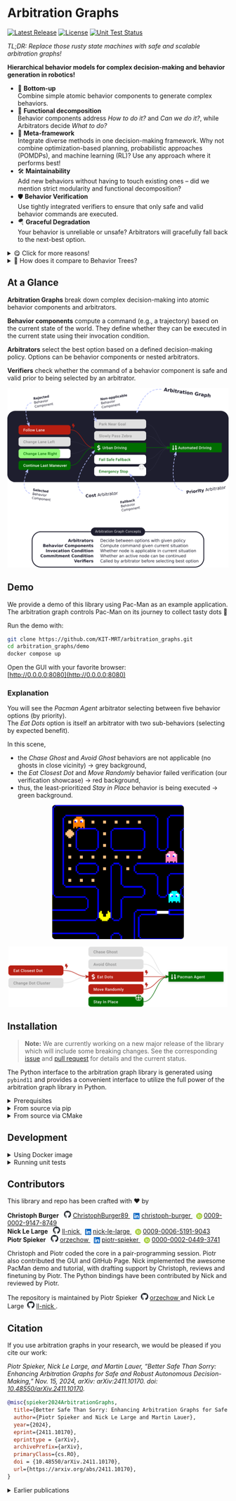 # Arbitration Graphs

[![Latest Release](https://img.shields.io/github/v/release/KIT-MRT/arbitration_graphs?color=green)](https://github.com/KIT-MRT/arbitration_graphs/releases)
[![License](https://img.shields.io/github/license/KIT-MRT/arbitration_graphs)](./LICENSE)
[![Unit Test Status](https://img.shields.io/github/actions/workflow/status/KIT-MRT/arbitration_graphs/run-unit-tests.yaml?branch=main&label=tests)](https://github.com/KIT-MRT/arbitration_graphs/actions/workflows/run-unit-tests.yaml?query=branch%3Amain)

*TL;DR: Replace those rusty state machines with safe and scalable arbitration graphs!*

**Hierarchical behavior models for complex decision-making and behavior generation in robotics!**

- 🌱 **Bottom-up**  
  Combine simple atomic behavior components to generate complex behaviors.
- 🧩 **Functional decomposition**  
  Behavior components address *How to do it?* and *Can we do it?*, while Arbitrators decide *What to do?*
 - 🧠 **Meta-framework**  
  Integrate diverse methods in one decision-making framework. Why not combine optimization-based planning, probabilistic approaches (POMDPs), and machine learning (RL)? Use any approach where it performs best!
- 🛠️ **Maintainability**  
  Add new behaviors without having to touch existing ones – did we mention strict modularity and functional decomposition?
- 🛡️ **Behavior Verification**  
  Use tightly integrated verifiers to ensure that only safe and valid behavior commands are executed.
- 🪂 **Graceful Degradation**  
  Your behavior is unreliable or unsafe? Arbitrators will gracefully fall back to the next-best option.


<details>
<summary>😋 Click for more reasons!</summary>

- 📈 **Scalability**  
  Stack behavior components in arbitrators to create hierarchical behavior models.
- 💡 **Transparency**  
  Easily follow and understand the decision-making process, e.g., with our GUI.
- 📦 **Header-Only**  
  Simple integration – just include this header-only C++17 library!
- 🐍 **Python Bindings**  
  For easy prototyping, testing, and integration of machine learning algorithms, all the functionality is available via Python bindings.
- 📜 **Permissive License**  
  Published under MIT license to ensure maximum flexibility for your projects.

</details>


<details>
<summary>🤨 How does it compare to Behavior Trees?</summary>

Behavior Trees (BTs) are great for a variety of applications and thrive within a vibrant community!  
Kudos to [Petter Ögren's](https://www.kth.se/profile/petter/) crew, [Michele Colledanchise](https://miccol.github.io/behaviortrees/) and [Davide Faconti](https://github.com/facontidavide) 🖖

But, Arbitration Graphs bring great value, especially for safety critical applications like self-driving cars and mobile robots in general – by strictly coupling preconditions to behaviors and tightly integrating behavior verification.
A bit more in detail:

|                   | Behavior Trees                                                                                                                 | Arbitration Graphs                                                                                                                                                                                                    |
| ----------------- | ------------------------------------------------------------------------------------------------------------------------------ | --------------------------------------------------------------------------------------------------------------------------------------------------------------------------------------------------------------------- |
| **Interfaces**    | Nodes return execution status (*success*, *failure*, or *running*). <br>⏵ more flexibility w.r.t. a node's actuator interfaces | Behavior components & arbitrators return commands (e.g., a trajectory). <br>⏵ control theory motivated interface ${f(\boldsymbol{x}) \to \boldsymbol{u}}$ <br>⏵ command can be verified by each arbitrator            |
| **Preconditions** | Implemented by condition nodes distributed throughout the tree. <br>⏵ easy to reuse preconditions for multiple behaviors       | Require behavior components to define their own preconditions. <br>⏵ tight coupling of preconditions to behaviors <br>⏵ robustness and safety less dependent on node arrangement                                      |
| **Safety**        | Each node decides on its success or failure. <br>⏵ can lead to safety and reliability issues, if not carefully managed         | Integrate safety into the selection mechanism, using node-independent verifiers. <br>⏵ reduces the burden on behavior engineers <br>⏵ allows an easy integration of unsafe behavior components (ML, probabilistic, …) |

</details>

## At a Glance

**Arbitration Graphs** break down complex decision-making into atomic behavior components and arbitrators.

**Behavior components** compute a command (e.g., a trajectory) based on the current state of the world.
They define whether they can be executed in the current state using their invocation condition.

**Arbitrators** select the best option based on a defined decision-making policy.
Options can be behavior components or nested arbitrators.

**Verifiers** check whether the command of a behavior component is safe and valid prior to being selected by an arbitrator.

<p align="center">
  <picture>
    <source media="(prefers-color-scheme: dark)" srcset="../docs/assets/img/arbitration_graphs_at_a_glance_dark.svg">
    <source media="(prefers-color-scheme: light)" srcset="../docs/assets/img/arbitration_graphs_at_a_glance_light.svg">
    <img src="../docs/assets/img/arbitration_graphs_at_a_glance_light.svg">
  </picture>
</p>


## Demo

We provide a demo of this library using Pac-Man as an example application.  
The arbitration graph controls Pac-Man on its journey to collect tasty dots 🍬

Run the demo with:

```bash
git clone https://github.com/KIT-MRT/arbitration_graphs.git
cd arbitration_graphs/demo
docker compose up
```

Open the GUI with your favorite browser:  
[http://0.0.0.0:8080](http://0.0.0.0:8080)

### Explanation

You will see the *Pacman Agent* arbitrator selecting between five behavior options (by priority).  
The *Eat Dots* option is itself an arbitrator with two sub-behaviors (selecting by expected benefit).

In this scene,
- the *Chase Ghost* and *Avoid Ghost* behaviors are not applicable (no ghosts in close vicinity) → grey background,
- the *Eat Closest Dot* and *Move Randomly* behavior failed verification (our verification showcase) → red background,
- thus, the least-prioritized *Stay in Place* behavior is being executed → green background.

<p align="center">
  <img src="../docs/assets/img/pacman_scenario_cropped.png" width="300" />
</p>
<p align="center">
  <img src="../docs/assets/img/pacman_arbitrator_safe.svg" width="500" /> 
</p>

## Installation

> **Note:** We are currently working on a new major release of the library which will include some breaking changes.
> See the corresponding [issue](https://github.com/KIT-MRT/arbitration_graphs/issues/116) and [pull request](https://github.com/KIT-MRT/arbitration_graphs/pull/123) for details and the current status.

The Python interface to the arbitration graph library is generated using `pybind11` and provides a convenient interface to utilize the full power of the arbitration graph library in Python.

<details>
<summary>Prerequisites</summary>

First make sure all dependencies are installed:
- The arbitration graph core library (see [../README.md](../README.md))
- Python 3.8 or higher
- [pybind11](https://pybind11.readthedocs.io/en/stable/installing.html)
- [ninja](https://ninja-build.org/)

See also the [`Dockerfile`](./Dockerfile) for how to install these packages under Debian or Ubuntu.
</details>

<details>
<summary>From source via pip</summary>


```bash
# From local repository
git clone https://github.com/KIT-MRT/arbitration_graphs.git
cd arbitration_graphs/python_bindings
pip install .

# Or directly from GitHub
pip install git+https://github.com/KIT-MRT/arbitration_graphs.git#subdirectory=python_bindings
```
</details>

<details>
<summary>From source via CMake</summary>

Clone the repository and build the package using CMake:
```bash
mkdir -p arbitration_graphs/python_bindings/build
cd arbitration_graphs/python_bindings/build
cmake ..
cmake --build .
```
</details>

## Development

<details>
<summary>Using Docker image</summary>

Clone the repository and run the development image

```bash
git clone https://github.com/KIT-MRT/arbitration_graphs.git
cd arbitration_graphs/python_bindings
docker compose build arbitration_graphs_pybind_devel
docker compose run --rm arbitration_graphs_pybind_devel
```

This mounts the source into the container's `/home/blinky/arbitration_graphs` folder.
There, you can edit the source code, compile and run the tests etc.

</details>


<details>
<summary>Running unit tests</summary>

This package includes unit tests analogous to the C++ tests.
To run all tests, use the following command:

```bash
cd arbitration_graphs/python_bindings/test
python -m unittest discover
```
</details>

## Contributors

This library and repo has been crafted with ❤️ by

**Christoph Burger**
<span>&nbsp;
  <picture>
    <source media="(prefers-color-scheme: dark)" srcset="../docs/assets/img/github-mark-white.svg">
    <source media="(prefers-color-scheme: light)" srcset="../docs/assets/img/github-mark.svg">
    <img height="16" class="github-logo" src="../docs/assets/img/github-mark.svg" alt="GitHub Invertocat"/>
  </picture>
  <a href="https://github.com/ChristophBurger89" aria-label="View GitHub profile">
    ChristophBurger89
  </a>
  &nbsp;
  <img style="height:1em; position: relative; top:.2em" src="../docs/assets/img/In-Blue-128@2x.png" alt="LinkedIn logo"/>
  <a href="https://www.linkedin.com/in/christoph-burger" aria-label="View LinkedIn profile">
    christoph-burger
  </a>
  &nbsp;
  <img style="height:1em; position: relative; top:.2em" src="../docs/assets/img/ORCID-iD_icon_vector.svg" alt="ORCID iD"/>
  <a href="https://orcid.org/0009-0002-9147-8749" aria-label="View ORCID record">
    0009-0002-9147-8749
  </a>
</span>
<br>
**Nick Le Large**
<span>
  &nbsp;
  <picture>
    <source media="(prefers-color-scheme: dark)" srcset="../docs/assets/img/github-mark-white.svg">
    <source media="(prefers-color-scheme: light)" srcset="../docs/assets/img/github-mark.svg">
    <img height="16" class="github-logo" src="../docs/assets/img/github-mark.svg" alt="GitHub Invertocat"/>
  </picture>
  <a href="https://github.com/ll-nick" aria-label="View GitHub profile">
    ll-nick
  </a>
  &nbsp;
  <img style="height:1em; position: relative; top:.2em" src="../docs/assets/img/In-Blue-128@2x.png" alt="LinkedIn logo"/>
  <a href="https://www.linkedin.com/in/nick-le-large" aria-label="View LinkedIn profile">
    nick-le-large
  </a>
  &nbsp;
  <img style="height:1em; position: relative; top:.2em" src="../docs/assets/img/ORCID-iD_icon_vector.svg" alt="ORCID iD"/>
  <a href="https://orcid.org/0009-0006-5191-9043" aria-label="View ORCID record">
    0009-0006-5191-9043
  </a>
</span>
<br>
**Piotr Spieker**
<span>
&nbsp;
  <picture>
    <source media="(prefers-color-scheme: dark)" srcset="../docs/assets/img/github-mark-white.svg">
    <source media="(prefers-color-scheme: light)" srcset="../docs/assets/img/github-mark.svg">
    <img height="16" class="github-logo" src="../docs/assets/img/github-mark.svg" alt="GitHub Invertocat"/>
  </picture>
  <a href="https://github.com/orzechow" aria-label="View GitHub profile">
    orzechow
  </a>
  &nbsp;
  <img style="height:1em; position: relative; top:.2em" src="../docs/assets/img/In-Blue-128@2x.png" alt="LinkedIn logo"/>
  <a href="https://www.linkedin.com/in/piotr-spieker" aria-label="View LinkedIn profile">
    piotr-spieker
  </a>
  &nbsp;
  <img style="height:1em; position: relative; top:.2em" src="../docs/assets/img/ORCID-iD_icon_vector.svg" alt="ORCID iD"/>
  <a href="https://orcid.org/0000-0002-0449-3741" aria-label="View ORCID record">
    0000-0002-0449-3741
  </a>
</span>

Christoph and Piotr coded the core in a pair-programming session.
Piotr also contributed the GUI and GitHub Page.
Nick implemented the awesome PacMan demo and tutorial, with drafting support by Christoph, reviews and finetuning by Piotr.
The Python bindings have been contributed by Nick and reviewed by Piotr.

The repository is maintained by Piotr Spieker&nbsp;
<span>
  <picture>
    <source media="(prefers-color-scheme: dark)" srcset="../docs/assets/img/github-mark-white.svg">
    <source media="(prefers-color-scheme: light)" srcset="../docs/assets/img/github-mark.svg">
    <img height="16" class="github-logo" src="../docs/assets/img/github-mark.svg" alt="GitHub Invertocat"/>
  </picture>
  <a href="https://github.com/orzechow" aria-label="View GitHub profile">
    orzechow
  </a>
</span>
and
Nick Le Large&nbsp;
<span>
  <picture>
    <source media="(prefers-color-scheme: dark)" srcset="../docs/assets/img/github-mark-white.svg">
    <source media="(prefers-color-scheme: light)" srcset="../docs/assets/img/github-mark.svg">
    <img height="16" class="github-logo" src="../docs/assets/img/github-mark.svg" alt="GitHub Invertocat"/>
  </picture>
  <a href="https://github.com/ll-nick" aria-label="View GitHub profile">
    ll-nick
  </a>
</span>.


## Citation

If you use arbitration graphs in your research, we would be pleased if you cite our work:

*Piotr Spieker, Nick Le Large, and Martin Lauer, “Better Safe Than Sorry: Enhancing Arbitration Graphs for Safe and Robust Autonomous Decision-Making,” Nov. 15, 2024, arXiv: arXiv:2411.10170. doi: [10.48550/arXiv.2411.10170](https://doi.org/10.48550/arXiv.2411.10170).*

```bibtex
@misc{spieker2024ArbitrationGraphs,
  title={Better Safe Than Sorry: Enhancing Arbitration Graphs for Safe and Robust Autonomous Decision-Making}, 
  author={Piotr Spieker and Nick Le Large and Martin Lauer},
  year={2024},
  eprint={2411.10170},
  eprinttype = {arXiv},
  archivePrefix={arXiv},
  primaryClass={cs.RO},
  doi = {10.48550/arXiv.2411.10170},
  url={https://arxiv.org/abs/2411.10170}, 
}
```


<details>
<summary>Earlier publications</summary>

### Behavior Verification and Fallback Layers
A safety concept that extends Arbitration Graphs with behavior verification and fallback layers in the context of automated driving has been proposed by Piotr Spieker (née Orzechowski) in his PhD thesis.
This served as the basis for the paper with Nick above.

_Piotr F. Orzechowski, “Verhaltensentscheidung für automatisierte Fahrzeuge mittels Arbitrationsgraphen,” phd, Karlsruher Institut für Technologie (KIT), 2023. doi: [10.5445/IR/1000160638](https://doi.org/10.5445/IR/1000160638)._

```bibtex
@thesis{Orzechowski2023Arbitrationsgraphen,
  type = {phdthesis},
  title = {Verhaltensentscheidung für automatisierte Fahrzeuge mittels Arbitrationsgraphen},
  author = {Orzechowski, Piotr Franciszek},
  date = {2023},
  institution = {Karlsruher Institut für Technologie (KIT)},
  doi = {10.5445/IR/1000160638},
  langid = {german},
  pagetotal = {169},
}
```

### Replacing state machines in AV
Arbitration Graphs replaced state machines in the context of automated driving at the Institute of Measurement and Control Systems (MRT) of the Karlsruhe Institute of Technology (KIT):

_Piotr F. Orzechowski, Christoph Burger, and Martin Lauer, “Decision-Making for Automated Vehicles Using a Hierarchical Behavior-Based Arbitration Scheme,” in Intelligent Vehicles Symposium, Las Vegas, NV, USA: IEEE, Oct. 2020, pp. 767–774. doi: [10.1109/IV47402.2020.9304723](https://doi.org/10.1109/IV47402.2020.9304723)._

```bibtex
@inproceedings{orzechowski2020ArbitrationGraphs,
  title = {Decision-Making for Automated Vehicles Using a Hierarchical Behavior-Based Arbitration Scheme},
  booktitle = {Intelligent Vehicles Symposium},
  author = {Orzechowski, Piotr F. and Burger, Christoph and Lauer, Martin},
  date = {2020-10},
  pages = {767--774},
  publisher = {IEEE},
  location = {Las Vegas, NV, USA},
  issn = {2642-7214},
  doi = {10.1109/IV47402.2020.9304723},
}
```

### Foundation work in Robot Soccer
The foundations for Arbitration Graphs have been proposed in the context of robot soccer:

_Martin Lauer, Roland Hafner, Sascha Lange, and Martin Riedmiller, “Cognitive concepts in autonomous soccer playing robots,” Cognitive Systems Research, vol. 11, no. 3, pp. 287–309, 2010, doi: [10.1016/j.cogsys.2009.12.003](https://doi.org/10.1016/j.cogsys.2009.12.003)._

```bibtex
@article{lauer2010CognitiveConceptsAutonomous,
  title = {Cognitive Concepts in Autonomous Soccer Playing Robots},
  author = {Lauer, Martin and Hafner, Roland and Lange, Sascha and Riedmiller, Martin},
  date = {2010},
  journaltitle = {Cognitive Systems Research},
  volume = {11},
  number = {3},
  pages = {287--309},
  doi = {10.1016/j.cogsys.2009.12.003},
}
```

</details>
